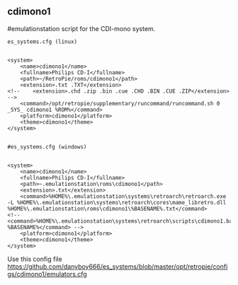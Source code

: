 ## cdimono1

#emulationstation script for the CDI-mono system.
```
es_systems.cfg (linux)


<system>
    <name>cdimono1</name>
    <fullname>Philips CD-I</fullname>
    <path>~/RetroPie/roms/cdimono1</path>
    <extension>.txt .TXT</extension>
<!--    <extension>.chd .zip .bin .cue .CHD .BIN .CUE .ZIP</extension> -->
    <command>/opt/retropie/supplementary/runcommand/runcommand.sh 0 _SYS_ cdimono1 %ROM%</command>
    <platform>cdimono1</platform>
    <theme>cdimono1</theme>
</system>
  

#es_systems.cfg (windows)


<system>
    <name>cdimono1</name>
    <fullname>Philips CD-I</fullname>
    <path>~.emulationstation\roms\cdimono1</path>
	<extension>.txt</extension>
	<command>%HOME%\.emulationstation\systems\retroarch\retroarch.exe -L %HOME%\.emulationstation\systems\retroarch\cores\mame_libretro.dll %HOME%\.emulationstation\roms\cdimono1\%BASENAME%.txt</command>
<!--	<command>%HOME%\.emulationstation\systems\retroarch\scripts\cdimono1.bat %BASENAME%</command> -->
    <platform>cdimono1</platform>
    <theme>cdimono1</theme>
</system>

```
Use this config file https://github.com/danyboy666/es_systems/blob/master/opt/retropie/configs/cdimono1/emulators.cfg

